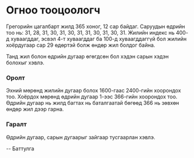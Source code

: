 Огноо тооцоологч
================

Грегорийн цагалбарт жилд $365$ хоног, $12$ сар байдаг. Саруудын өдрийн тоо нь: $31$, $28$, $31$, $30$, $31$, $30$, $31$, $31$, $30$, $31$, $30$, $31$. Жилийн индекс нь $400$-д хуваагддаг, эсвэл $4$-т хуваагддаг ба $100$-д хуваагддаггүй бол жилийн хоёрдугаар сар $29$ өдөртэй болж өндөр жил болдог байна.

Танд жил болон өдрийн дугаар өгөгдсөн бол хэдэн сарын хэдэн болохыг хэвлэ.

### Оролт
Эхний мөрөнд жилийн дугаар болох $1600$-гаас $2400$-гийн хоорондох тоо. Хоёрдох мөрөнд өдрийн дугаар $1$-ээс $366$-гийн хоорондох тоо. Өдрийн дугаар нь жилд багтах нь баталгаатай бөгөөд $366$ нь зөвхөн өндөр жил дээр гарна.

### Гаралт
Өдрийн дугаар, сарын дугаарыг зайгаар тусгаарлан хэвлэ.

-- Баттулга
